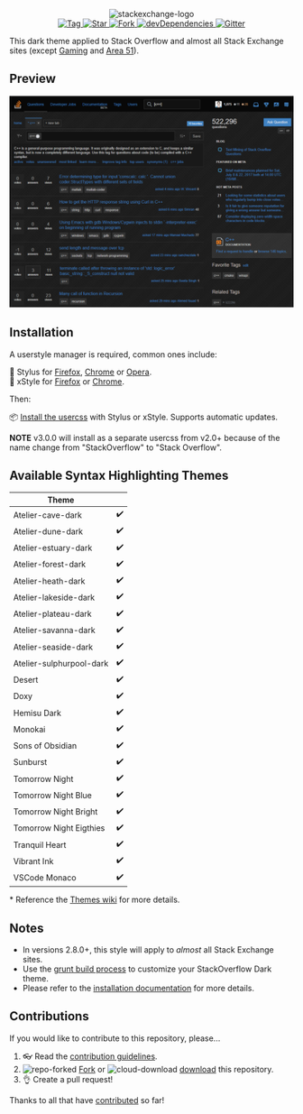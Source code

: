 <p align="center">
  <img alt="stackexchange-logo" src="https://rawgit.com/StylishThemes/logos/master/se.dark/sedark.svg" width="508">
  <br>
  <a href="https://github.com/StylishThemes/Stackoverflow-Dark/tags">
    <img src="https://img.shields.io/github/tag/StylishThemes/Stackoverflow-Dark.svg?label=tag" alt="Tag">
  </a>
  <a href="https://github.com/StylishThemes/Stackoverflow-Dark/stargazers">
    <img src="http://github-svg-buttons.herokuapp.com/star.svg?user=StylishThemes&repo=Stackoverflow-Dark&style=flat&background=007ec6" alt="Star">
  </a>
  <a href="http://github.com/StylishThemes/Stackoverflow-Dark/fork">
    <img src="http://github-svg-buttons.herokuapp.com/fork.svg?user=StylishThemes&repo=Stackoverflow-Dark&style=flat&background=007ec6" alt="Fork">
  </a>
  <a href="https://david-dm.org/StylishThemes/Stackoverflow-Dark?type=dev">
    <img src="https://img.shields.io/david/dev/StylishThemes/Stackoverflow-Dark.svg?label=%20devDependencies%20" alt="devDependencies">
  </a>
  <a href="https://gitter.im/StylishThemes/Lobby">
    <img src="https://img.shields.io/gitter/room/StylishThemes/Stackoverflow-Dark.js.svg?maxAge=2592000" alt="Gitter">
  </a>
</p>

This dark theme applied to Stack Overflow and almost all Stack Exchange sites (except [Gaming](http://gaming.stackexchange.com/) and [Area 51](http://area51.stackexchange.com/)).

## Preview

![Stack Overflow Dark preview](images/screenshots/after.png)

## Installation

A userstyle manager is required, common ones include:

🎨 Stylus for [Firefox](https://addons.mozilla.org/en-US/firefox/addon/styl-us/), [Chrome](https://chrome.google.com/webstore/detail/stylus/clngdbkpkpeebahjckkjfobafhncgmne) or [Opera](https://addons.opera.com/en-gb/extensions/details/stylus/).<br>
🎨 xStyle for [Firefox](https://addons.mozilla.org/firefox/addon/xstyle/) or [Chrome](https://chrome.google.com/webstore/detail/xstyle/hncgkmhphmncjohllpoleelnibpmccpj).

Then:

📦 [Install the usercss](https://github.com/StylishThemes/StackOverflow-Dark/raw/master/stackoverflow-dark.user.css) with Stylus or xStyle. Supports automatic updates.

**NOTE** v3.0.0 will install as a separate usercss from v2.0+ because of the name change from "StackOverflow" to "Stack Overflow".

## Available Syntax Highlighting Themes

| Theme                    |     |
|--------------------------|:---:|
| Atelier-cave-dark        | ✔️ |
| Atelier-dune-dark        | ✔️ |
| Atelier-estuary-dark     | ✔️ |
| Atelier-forest-dark      | ✔️ |
| Atelier-heath-dark       | ✔️ |
| Atelier-lakeside-dark    | ✔️ |
| Atelier-plateau-dark     | ✔️ |
| Atelier-savanna-dark     | ✔️ |
| Atelier-seaside-dark     | ✔️ |
| Atelier-sulphurpool-dark | ✔️ |
| Desert                   | ✔️ |
| Doxy                     | ✔️ |
| Hemisu Dark              | ✔️ |
| Monokai                  | ✔️ |
| Sons of Obsidian         | ✔️ |
| Sunburst                 | ✔️ |
| Tomorrow Night           | ✔️ |
| Tomorrow Night Blue      | ✔️ |
| Tomorrow Night Bright    | ✔️ |
| Tomorrow Night Eigthies  | ✔️ |
| Tranquil Heart           | ✔️ |
| Vibrant Ink              | ✔️ |
| VSCode Monaco            | ✔️ |

\* Reference the [Themes wiki](https://github.com/StylishThemes/StackOverflow-Dark/wiki/Themes) for more details.

## Notes

- In versions 2.8.0+, this style will apply to *almost* all Stack Exchange sites.
- Use the [grunt build process](https://github.com/StylishThemes/StackOverflow-Dark/wiki/Build) to customize your StackOverflow Dark theme.
- Please refer to the [installation documentation](https://github.com/StylishThemes/StackOverflow-Dark/wiki/Install) for more details.

## Contributions

If you would like to contribute to this repository, please...

1. 👓 Read the [contribution guidelines](./.github/CONTRIBUTING.md).
1. ![repo-forked](https://user-images.githubusercontent.com/136959/42383736-c4cb0db8-80fd-11e8-91ca-12bae108bccc.png) [Fork](https://github.com/StylishThemes/StackOverflow-Dark/fork) or ![cloud-download](https://user-images.githubusercontent.com/136959/42401932-9ee9cae0-813d-11e8-8691-16e29a85d3b9.png) [download](https://github.com/StylishThemes/StackOverflow-Dark/archive/master.zip) this repository.
1. 👌 Create a pull request!

Thanks to all that have [contributed](./AUTHORS) so far!
